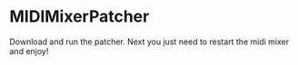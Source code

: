 # MIDIMixerPatcher

Download and run the patcher. Next you just need to restart the midi mixer and enjoy!
